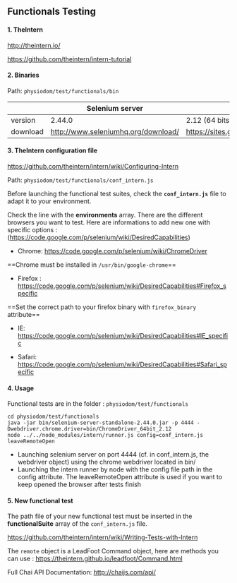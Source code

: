 ## Functionals Testing

#### 1. TheIntern

http://theintern.io/

https://github.com/theintern/intern-tutorial

#### 2. Binaries
Path: `physiodom/test/functionals/bin`

|| Selenium server | ChromeDriver |
|--|--------|--------|
|version|2.44.0|2.12 (64 bits : check your system)|
|download|http://www.seleniumhq.org/download/|https://sites.google.com/a/chromium.org/chromedriver/downloads|

#### 3. TheIntern configuration file

https://github.com/theintern/intern/wiki/Configuring-Intern

Path: `physiodom/test/functionals/conf_intern.js`

Before launching the functional test suites, check the **`conf_intern.js`** file to adapt it to your environment.

Check the line with the **environments** array. There are the different browsers you want to test. Here are informations to add new one with specific options : (https://code.google.com/p/selenium/wiki/DesiredCapabilities)

- Chrome: https://code.google.com/p/selenium/wiki/ChromeDriver

==Chrome must be installed in `/usr/bin/google-chrome`==

- Firefox : https://code.google.com/p/selenium/wiki/DesiredCapabilities#Firefox_specific

==Set the correct path to your firefox binary with `firefox_binary` attribute==

- IE: https://code.google.com/p/selenium/wiki/DesiredCapabilities#IE_specific

- Safari: https://code.google.com/p/selenium/wiki/DesiredCapabilities#Safari_specific

#### 4. Usage

Functional tests are in the folder :
`physiodom/test/functionals`

```
cd physiodom/test/functionals
java -jar bin/selenium-server-standalone-2.44.0.jar -p 4444 -Dwebdriver.chrome.driver=bin/ChromeDriver_64bit_2.12
node ../../node_modules/intern/runner.js config=conf_intern.js leaveRemoteOpen
```
- Launching selenium server on port 4444 (cf. in conf_intern.js, the webdriver object) using the chrome webdriver located in bin/
- Launching the intern runner by node with the config file path in the config attribute. The leaveRemoteOpen attribute is used if you want to keep opened the browser after tests finish

#### 5. New functional test

The path file of your new functional test must be inserted in the **functionalSuite** array of the `conf_intern.js` file.

https://github.com/theintern/intern/wiki/Writing-Tests-with-Intern

The `remote` object is a LeadFoot Command object, here are methods you can use : https://theintern.github.io/leadfoot/Command.html

Full Chai API Documentation: http://chaijs.com/api/
